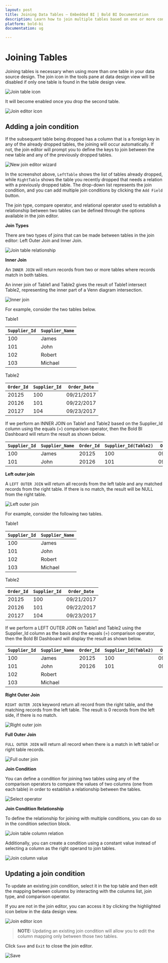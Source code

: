 ```yaml
---
layout: post
title: Joining Data Tables – Embedded BI | Bold BI Documentation
description: Learn how to join multiple tables based on one or more conditions while creating a data source in Bold BI Embedded.
platform: bold-bi
documentation: ug

---
```


# Joining Tables

Joining tables is necessary when using more than one table in your data source design. The join icon in the tools pane at data design view will be disabled if only one table is found in the table design view.

![Join table icon](/static/assets/working-with-datasource/images/clickjointableicon.PNG)

It will become enabled once you drop the second table.

![Join editor icon](/static/assets/working-with-datasource/images/joineditoricon.PNG)

## Adding a join condition

If the subsequent table being dropped has a column that is a foreign key in any of the already dropped tables, the joining will occur automatically. If not, the join editor will prompt you to define the keys to join between the new table and any of the previously dropped tables.

![New join editor wizard](/static/assets/working-with-datasource/images/NewJoinEditorWizardWindow.PNG)

In the screenshot above, `LeftTable` shows the list of tables already dropped, while `RightTable` shows the table you recently dropped that needs a relation with a previously dropped table. The drop-down list represents the join condition, and you can add multiple join conditions by clicking the `Add Field` button.

The join type, compare operator, and relational operator used to establish a relationship between two tables can be defined through the options available in the join editor.

**Join Types**

There are two types of joins that can be made between tables in the join editor: Left Outer Join and Inner Join.

![Join table relationship](/static/assets/working-with-datasource/images/JoinTableRelationship.PNG)

**Inner Join**

An `INNER JOIN` will return records from two or more tables where records match in both tables.

An inner join of Table1 and Table2 gives the result of Table1 intersect Table2, representing the inner part of a Venn diagram intersection.

![Inner join](/static/assets/working-with-datasource/images/InnerJoin.png)

For example, consider the two tables below.

Table1

| `Supplier_Id` | `Supplier_Name` |
|---------------|-----------------|
| 100           | James           |
| 101           | John            |
| 102           | Robert          |
| 103           | Michael         |

Table2

| `Order_Id` | `Supplier_Id` | `Order_Date` |
|------------|---------------|--------------|
| 20125      | 100           | 09/21/2017   |
| 20126      | 101           | 09/22/2017   |
| 20127      | 104           | 09/23/2017   |

If we perform an INNER JOIN on Table1 and Table2 based on the Supplier_Id column using the equals (=) comparison operator, then the Bold BI Dashboard will return the result as shown below.

| `Supplier_Id` | `Supplier_Name` | `Order_Id` | `Supplier_Id(Table2)` | `Order_Date` |
|---------------|-----------------|------------|-----------------------|--------------|
| 100           | James           | 20125      | 100                   | 09/21/2017   |
| 101           | John            | 20126      | 101                   | 09/22/2017   |

**Left outer join**

A `LEFT OUTER JOIN` will return all records from the left table and any matched records from the right table. If there is no match, the result will be NULL from the right table.

![Left outer join](/static/assets/working-with-datasource/images/LeftOuterJoin.png)

For example, consider the following two tables.

Table1

| `Supplier_Id` | `Supplier_Name` |
|---------------|-----------------|
| 100           | James           |
| 101           | John            |
| 102           | Robert          |
| 103           | Michael         |

Table2

| `Order_Id` | `Supplier_Id` | `Order_Date` |
|------------|---------------|--------------|
| 20125      | 100           | 09/21/2017   |
| 20126      | 101           | 09/22/2017   |
| 20127      | 104           | 09/23/2017   |

If we perform a LEFT OUTER JOIN on Table1 and Table2 using the Supplier_Id column as the basis and the equals (=) comparison operator, then the Bold BI Dashboard will display the result as shown below.

| `Supplier_Id` | `Supplier_Name`  | `Order_Id` | `Supplier_Id(Table2)` | `Order_Date` |
|---------------|------------------|------------|-----------------------|--------------|
| 100           | James            | 20125      | 100                   | 09/21/2017   |
| 101           | John             | 20126      | 101                   | 09/22/2017   |
| 102           | Robert           |            |                       |              |
| 103           | Michael          |            |                       |              |

**Right Outer Join**

`RIGHT OUTER JOIN` keyword return all record from the right table, and the matching records from the left table. The result is 0 records from the left side, if there is no match.

![Right outer join](/static/assets/working-with-datasource/images/RightJoin.png)


**Full Outer Join**

`FULL OUTER JOIN` will return all record when there is a match in left table1 or right table records.

![Full outer join](/static/assets/working-with-datasource/images/FullOuterJoin.png)

**Join Condition**

You can define a condition for joining two tables using any of the comparison operators to compare the values of two columns (one from each table) in order to establish a relationship between the tables.

![Select operator](/static/assets/working-with-datasource/images/selectoperator.PNG)

**Join Condition Relationship**

To define the relationship for joining with multiple conditions, you can do so in the condition selection block.

![Join table column relation](/static/assets/working-with-datasource/images/JoinTableColumnRelationship.PNG)

Additionally, you can create a condition using a constant value instead of selecting a column as the right operand to join tables.

![Join column value](/static/assets/working-with-datasource/images/JoinColumValue.PNG)

## Updating a join condition

To update an existing join condition, select it in the top table and then edit the mapping between columns by interacting with the columns list, join type, and comparison operator.

If you are not in the join editor, you can access it by clicking the highlighted icon below in the data design view.

![Join editor icon](/static/assets/working-with-datasource/images/joineditoricon.PNG)

> **NOTE:**  Updating an existing join condition will allow you to edit the column mapping only between those two tables.

Click `Save` and `Exit` to close the join editor.

![Save](/static/assets/working-with-datasource/images/save.PNG)